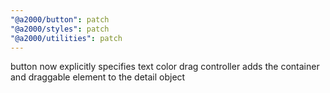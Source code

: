 ```yaml
---
"@a2000/button": patch
"@a2000/styles": patch
"@a2000/utilities": patch
---
```


button now explicitly specifies text color
drag controller adds the container and draggable element to the detail object
